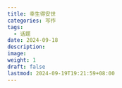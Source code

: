 ```yaml
---
title: 幸生得安世
categories: 写作
tags:
  - 话题
date: 2024-09-18
description: 
image: 
weight: 1
draft: false
lastmod: 2024-09-19T19:21:59+08:00
---
```




